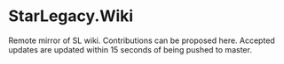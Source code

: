 # StarLegacy.Wiki
Remote mirror of SL wiki. Contributions can be proposed here. Accepted updates are updated within 15 seconds of being pushed to master.
